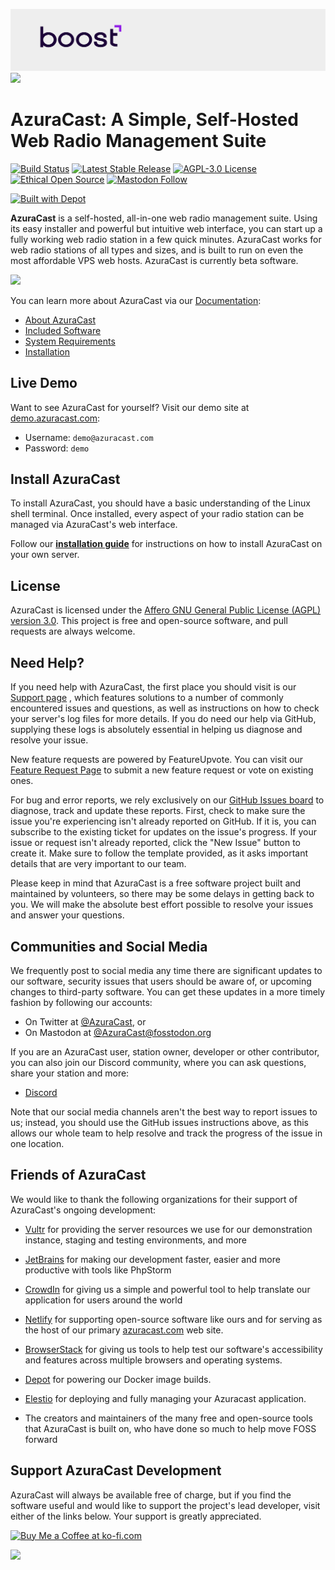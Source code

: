 ![](https://github.com/AzuraCast/AzuraCast/raw/main/resources/azuracast.png)![](https://static.scarf.sh/a.png?x-pxid=d5169ead-cdcf-482c-ab64-c7137d3f8769)

# AzuraCast: A Simple, Self-Hosted Web Radio Management Suite

[![Build Status](https://github.com/azuracast/azuracast/workflows/Build,%20Test%20and%20Publish/badge.svg)](https://github.com/AzuraCast/AzuraCast/actions)
[![Latest Stable Release](https://img.shields.io/packagist/v/azuracast/azuracast.svg?label=latest+stable+version)]()
[![AGPL-3.0 License](https://img.shields.io/github/license/azuracast/azuracast.svg)]()
[![Ethical Open Source](https://img.shields.io/badge/open-ethical-%234baaaa)](https://ethicalsource.dev/definition/)
[![Mastodon Follow](https://img.shields.io/mastodon/follow/000062116?domain=https%3A%2F%2Ffosstodon.org&style=social)](https://fosstodon.org/@AzuraCast)

[![Built with Depot](https://depot.dev/badges/built-with-depot.svg)](https://depot.dev/?utm_source=AzuraCast)

**AzuraCast** is a self-hosted, all-in-one web radio management suite. Using its easy installer and powerful but
intuitive web interface, you can start up a fully working web radio station in a few quick minutes. AzuraCast works for
web radio stations of all types and sizes, and is built to run on even the most affordable VPS web hosts. AzuraCast is
currently beta software.

![](https://www.azuracast.com/img/ScreenshotTour.gif)

You can learn more about AzuraCast via our [Documentation](https://docs.azuracast.com/):

- [About AzuraCast](https://docs.azuracast.com/en/home#core-features)
- [Included Software](https://docs.azuracast.com/en/home#whats-included)
- [System Requirements](https://docs.azuracast.com/en/getting-started/requirements)
- [Installation](https://docs.azuracast.com/en/getting-started/installation)

## Live Demo

Want to see AzuraCast for yourself? Visit our demo site at [demo.azuracast.com](https://demo.azuracast.com/):

* Username: `demo@azuracast.com`
* Password: `demo`

## Install AzuraCast

To install AzuraCast, you should have a basic understanding of the Linux shell terminal. Once installed, every aspect of
your radio station can be managed via AzuraCast's web interface.

Follow our **[installation guide](https://docs.azuracast.com/en/getting-started/installation)** for instructions on how
to install AzuraCast on your own server.

## License

AzuraCast is licensed under
the [Affero GNU General Public License (AGPL) version 3.0](https://github.com/AzuraCast/AzuraCast/blob/main/LICENSE.md).
This project is free
and open-source software, and pull requests are always welcome.

## Need Help?

If you need help with AzuraCast, the first place you should visit is
our [Support page](https://docs.azuracast.com/en/user-guide/troubleshooting)
, which features solutions to a number of commonly encountered issues and questions, as well as instructions on how to
check your server's log files for more details. If you do need our help via GitHub, supplying these logs is absolutely
essential in helping us diagnose and resolve your issue.

New feature requests are powered by FeatureUpvote. You can visit
our [Feature Request Page](https://features.azuracast.com/) to submit a new feature request or vote on existing ones.

For bug and error reports, we rely exclusively on
our [GitHub Issues board](https://github.com/AzuraCast/AzuraCast/issues?q=is%3Aissue+is%3Aopen+sort%3Aupdated-desc) to
diagnose, track and update these reports. First, check to make sure the issue you're experiencing isn't already reported
on GitHub. If it is, you can subscribe to the existing ticket for updates on the issue's progress. If your issue or
request isn't already reported, click the "New Issue" button to create it. Make sure to follow the template provided, as
it asks important details that are very important to our team.

Please keep in mind that AzuraCast is a free software project built and maintained by volunteers, so there may be some
delays in getting back to you. We will make the absolute best effort possible to resolve your issues and answer your
questions.

## Communities and Social Media

We frequently post to social media any time there are significant updates to our software, security issues that users
should be aware of, or upcoming changes to third-party software. You can get these updates in a more timely fashion by
following our accounts:

- On Twitter at [@AzuraCast](https://twitter.com/azuracast), or
- On Mastodon at [@AzuraCast@fosstodon.org](https://fosstodon.org/@AzuraCast)

If you are an AzuraCast user, station owner, developer or other contributor, you can also join our Discord community,
where you can ask questions, share your station and more:

- [Discord](https://discord.gg/azuracast)

Note that our social media channels aren't the best way to report issues to us; instead, you should use the GitHub
issues instructions above, as this allows our whole team to help resolve and track the progress of the issue in one
location.

## Friends of AzuraCast

We would like to thank the following organizations for their support of AzuraCast's ongoing development:

- [Vultr](https://www.vultr.com/marketplace/apps/azuracast?ref=8888059) for providing the server resources we use for
  our demonstration instance, staging and testing environments, and more
- [JetBrains](https://www.jetbrains.com/) for making our development faster, easier and more productive with tools like
  PhpStorm
- [CrowdIn](https://crowdin.com/) for giving us a simple and powerful tool to help translate our application for users
  around the world
- [Netlify](https://www.netlify.com/) for supporting open-source software like ours and for serving as the host of our
  primary [azuracast.com](https://www.azuracast.com/) web site.
- [BrowserStack](https://www.browserstack.com/) for giving us tools to help test our software's accessibility and
  features across multiple browsers and operating systems.
- [Depot](https://depot.dev/?utm_source=AzuraCast) for powering our Docker image builds.
- [Elestio](https://elest.io/open-source/azuracast) for deploying and fully managing your Azuracast application.

- The creators and maintainers of the many free and open-source tools that AzuraCast is built on, who have done so much
  to help move FOSS forward

## Support AzuraCast Development

AzuraCast will always be available free of charge, but if you find the software useful and would like to support the
project's lead developer, visit either of the links below. Your support is greatly appreciated.

<a href="https://ko-fi.com/silvereagle" target="_blank" title="Buy me a coffee!"><img height='32' style='border:0px;height:32px;' src='https://az743702.vo.msecnd.net/cdn/kofi1.png?v=b' border='0' alt='Buy Me a Coffee at ko-fi.com' /></a>

<a href="https://www.patreon.com/bePatron?u=232463" target="_blank" title="Become a Patron"><img src="https://c5.patreon.com/external/logo/become_a_patron_button.png"></a>
